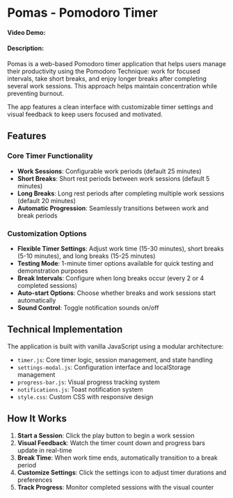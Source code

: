 # Pomas - Pomodoro Timer

#### Video Demo: <URL HERE>

#### Description:

Pomas is a web-based Pomodoro timer application that helps users manage their productivity using the Pomodoro Technique:  work for focused intervals, take short breaks, and enjoy longer breaks after completing several work sessions. This approach helps maintain concentration while preventing burnout.

The app features a clean interface with customizable timer settings and visual feedback to keep users focused and motivated.


## Features

### Core Timer Functionality

- **Work Sessions**: Configurable work periods (default 25 minutes)
- **Short Breaks**: Short rest periods between work sessions (default 5 minutes)
- **Long Breaks**: Long rest periods after completing multiple work sessions (default 20 minutes)
- **Automatic Progression**: Seamlessly transitions between work and break periods

### Customization Options

- **Flexible Timer Settings**: Adjust work time (15-30 minutes), short breaks (5-10 minutes), and long breaks (15-25 minutes)
- **Testing Mode**: 1-minute timer options available for quick testing and demonstration purposes
- **Break Intervals**: Configure when long breaks occur (every 2 or 4 completed sessions)
- **Auto-start Options**: Choose whether breaks and work sessions start automatically
- **Sound Control**: Toggle notification sounds on/off

## Technical Implementation

The application is built with vanilla JavaScript using a modular architecture:

- `timer.js`: Core timer logic, session management, and state handling
- `settings-modal.js`: Configuration interface and localStorage management
- `progress-bar.js`: Visual progress tracking system
- `notifications.js`: Toast notification system
- `style.css`: Custom CSS with responsive design

## How It Works

1. **Start a Session**: Click the play button to begin a work session
2. **Visual Feedback**: Watch the timer count down and progress bars update in real-time
3. **Break Time**: When work time ends, automatically transition to a break period
4. **Customize Settings**: Click the settings icon to adjust timer durations and preferences
5. **Track Progress**: Monitor completed sessions with the visual counter

